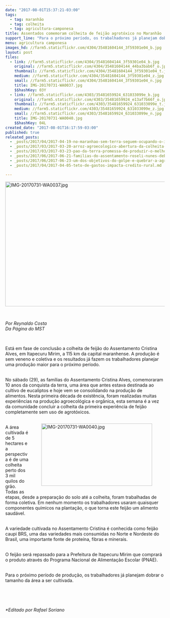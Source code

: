 ```yaml
---
date: "2017-08-01T15:37:21-03:00"
tags:
  - tag: maranhão
  - tag: colheita
  - tag: agricultura-camponesa
title: Assentados comemoram colheita de feijão agrotóxico no Maranhão
support_line: "Para o próximo período, os trabalhadores já planejam dobrar o tamanho da área a ser cultivada."
menu: agricultura camponesa
images_hd: //farm5.staticflickr.com/4304/35481604144_3f59301e04_b.jpg
layout: post
files:
  - link: //farm5.staticflickr.com/4304/35481604144_3f59301e04_b.jpg
    original: //farm5.staticflickr.com/4304/35481604144_44ba3bab6f_o.jpg
    thumbnail: //farm5.staticflickr.com/4304/35481604144_3f59301e04_t.jpg
    medium: //farm5.staticflickr.com/4304/35481604144_3f59301e04_z.jpg
    small: //farm5.staticflickr.com/4304/35481604144_3f59301e04_n.jpg
    title: IMG-20170731-WA0037.jpg
    $$hashKey: 03Y
  - link: //farm5.staticflickr.com/4303/35481659924_631033099e_b.jpg
    original: //farm5.staticflickr.com/4303/35481659924_e13af7b66f_o.jpg
    thumbnail: //farm5.staticflickr.com/4303/35481659924_631033099e_t.jpg
    medium: //farm5.staticflickr.com/4303/35481659924_631033099e_z.jpg
    small: //farm5.staticflickr.com/4303/35481659924_631033099e_n.jpg
    title: IMG-20170731-WA0040.jpg
    $$hashKey: 04L
created_date: "2017-08-01T16:17:59-03:00"
published: true
releated_posts:
  - _posts/2017/04/2017-04-19-no-maranhao-sem-terra-seguem-ocupando-o-incra-em-luta-pela-reforma-agraria.md
  - _posts/2017/03/2017-03-20-arroz-agroecologico-abertura-da-colheita-e-marcada-por-expectativa-da-producao-e-manifestacoes-contra-a-reforma-da-previdencia.md
  - _posts/2017/03/2017-03-23-pao-da-terra-promessa-de-produzir-o-melhor-pao-do-mundo-e-concretizada-no-rs.md
  - _posts/2017/06/2017-06-21-familias-do-assentamento-roseli-nunes-debatem-desenvolvimento-da-producao-de-alimentos.md
  - _posts/2017/06/2017-06-23-um-dos-objetivos-do-golpe-e-quebrar-a-agricultura-familiar-diz-guilherme-cassel.md
  - _posts/2017/04/2017-04-05-teto-de-gastos-impacta-credito-rural.md

---
```

<p><img alt="IMG-20170731-WA0037.jpg" height="394" src="//farm5.staticflickr.com/4304/35481604144_3f59301e04_b.jpg" width="700" /></p>

<p>&nbsp;</p>

<p><em>Por Reynaldo Costa<br />
Da P&aacute;gina do MST</em></p>

<p>&nbsp;</p>

<p>Est&aacute; em fase de conclus&atilde;o a colheita de feij&atilde;o do Assentamento Cristina Alves, em Itapecuru Mirim, a 115 km da capital maranhense. A produ&ccedil;&atilde;o &eacute; sem veneno e coletiva e os resultados j&aacute; fazem os trabalhadores planejar uma produ&ccedil;&atilde;o maior para o pr&oacute;ximo per&iacute;odo.</p>

<p><br />
No s&aacute;bado (29), as fam&iacute;lias do Assentamento Cristina Alves, comemoraram 10 anos da conquista da terra, uma &aacute;rea que antes estava destinada ao cultivo de eucaliptos e hoje vem se consolidando na produ&ccedil;&atilde;o de alimentos. Nesta primeira d&eacute;cada de exist&ecirc;ncia, foram realizadas muitas experi&ecirc;ncias na produ&ccedil;&atilde;o agroecol&oacute;gica e org&acirc;nica, esta semana &eacute; a vez da comunidade concluir a colheita da primeira experi&ecirc;ncia de feij&atilde;o completamente sem uso de agrot&oacute;xicos.</p>

<figure class="image" style="float:right"><img alt="IMG-20170731-WA0040.jpg" height="197" src="//farm5.staticflickr.com/4303/35481659924_631033099e_b.jpg" width="350" />
<figcaption></figcaption>
</figure>

<p><br />
A &aacute;rea cultivada &eacute; de 5 hectares e a perspectiva &eacute; de uma colheita perto dos 3 mil quilos do gr&atilde;o. Todas as etapas, desde a prepara&ccedil;&atilde;o do solo at&eacute; a colheita, foram trabalhadas de forma coletiva. Em nenhum momento os trabalhadores usaram quaisquer componentes qu&iacute;micos na planta&ccedil;&atilde;o, o que torna este feij&atilde;o um alimento saud&aacute;vel.</p>

<p><br />
A variedade cultivada no Assentamento Cristina &eacute; conhecida como feij&atilde;o caupi BRS, uma das variedades mais consumidas no Norte e Nordeste do Brasil, uma importante fonte de prote&iacute;na, fibras e minerais.</p>

<p><br />
O feij&atilde;o ser&aacute; repassado para a Prefeitura de Itapecuru Mirim que comprar&aacute; o produto atrav&eacute;s do Programa Nacional de Alimenta&ccedil;&atilde;o Escolar (PNAE).</p>

<p><br />
Para o pr&oacute;ximo per&iacute;odo de produ&ccedil;&atilde;o, os trabalhadores j&aacute; planejam dobrar o tamanho da &aacute;rea a ser cultivada.</p>

<p>&nbsp;</p>

<p>&nbsp;</p>

<p><em>*Editado por Rafael Soriano</em></p>
